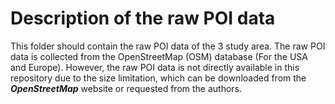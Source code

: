 # Description of the raw POI data
This folder should contain the raw POI data of the 3 study area. 
The raw POI data is collected from the OpenStreetMap (OSM) database (For the USA and Europe). 
However, the raw POI data is not directly available in this repository due to the size limitation,
which can be downloaded from the ***OpenStreetMap*** website or requested from the authors.